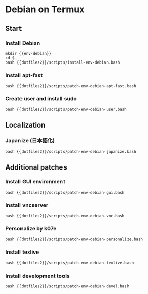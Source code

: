 # Debian on Termux

## Start

### Install Debian

```
mkdir {{env-debian}}
cd $_
bash {{dotfiles2}}/scripts/install-env-debian.bash
```

### Install apt-fast

```
bash {{dotfiles2}}/scripts/patch-env-debian-apt-fast.bash
```

### Create user and install sudo

```
bash {{dotfiles2}}/scripts/patch-env-debian-user.bash
```

## Localization

### Japanize (日本語化)

```
bash {{dotfiles2}}/scripts/patch-env-debian-japanize.bash
```

## Additional patches

### Install GUI environment

```
bash {{dotfiles2}}/scripts/patch-env-debian-gui.bash
```

### Install vncserver

```
bash {{dotfiles2}}/scripts/patch-env-debian-vnc.bash
```

### Personalize by k07e

```
bash {{dotfiles2}}/scripts/patch-env-debian-personalize.bash
```

### Install texlive

```
bash {{dotfiles2}}/scripts/patch-env-debian-texlive.bash
```

### Install development tools

```
bash {{dotfiles2}}/scripts/patch-env-debian-devel.bash
```
